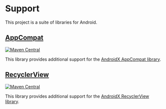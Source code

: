 # Support

This project is a suite of libraries for Android.

## [AppCompat](appcompat)

[![Maven Central](https://img.shields.io/maven-central/v/com.kfaraj.support.appcompat/appcompat)](https://search.maven.org/artifact/com.kfaraj.support.appcompat/appcompat)

This library provides additional support for the
[AndroidX AppCompat library](https://developer.android.com/jetpack/androidx/releases/appcompat).

## [RecyclerView](recyclerview)

[![Maven Central](https://img.shields.io/maven-central/v/com.kfaraj.support.recyclerview/recyclerview)](https://search.maven.org/artifact/com.kfaraj.support.recyclerview/recyclerview)

This library provides additional support for the
[AndroidX RecyclerView library](https://developer.android.com/jetpack/androidx/releases/recyclerview).
